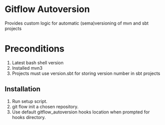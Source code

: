# Gitflow Autoversion
Provides custom logic for automatic (sema)versioning of mvn and sbt projects

# Preconditions
1. Latest bash shell version
1. Installed mvn3
2. Projects must use version.sbt for storing version number in sbt projects

## Installation
1. Run setup  script.
2. git flow init a chosen repository.
3. Use default gitflow_autoversion hooks location when prompted for hooks directory. 
